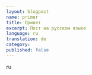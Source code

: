 ```yaml
---
layout: blogpost
name: primer
title: Привет
excerpt: Пост на русском языке
language: ru
translation: de
category: 
published: false
---
```


<div class="tiles">
ru
</div><!-- /.tiles -->
    

